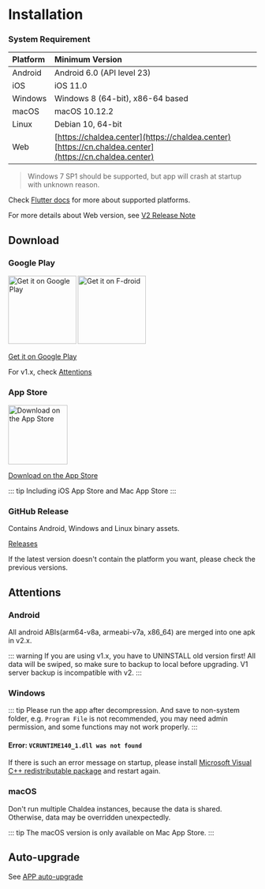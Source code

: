 # Installation

### System Requirement

| Platform | Minimum Version               |
| :------- | :---------------------------- |
| Android  | Android 6.0 (API level 23)    |
| iOS      | iOS 11.0                      |
| Windows  | Windows 8 (64-bit), x86-64 based |
| macOS    | macOS 10.12.2                 |
| Linux    | Debian 10, 64-bit             |
| Web      | [https://chaldea.center](https://chaldea.center)<br>[https://cn.chaldea.center](https://cn.chaldea.center)|

> Windows 7 SP1 should be supported, but app will crash at startup with unknown reason.

Check [Flutter docs](https://docs.flutter.dev/development/tools/sdk/release-notes/supported-platforms) for more about supported platforms.


For more details about Web version, see [V2 Release Note](./v2_release.md)

## Download

### Google Play

[<img alt='Get it on Google Play' src='https://play.google.com/intl/en_us/badges/static/images/badges/en_badge_web_generic.png' width="137.5"/>](https://play.google.com/store/apps/details?id=cc.narumi.chaldea)
[<img alt='Get it on F-droid' src='https://fdroid.gitlab.io/artwork/badge/get-it-on.png' width="137.5px"/>](https://f-droid.org/packages/cc.narumi.chaldea.fdroid/)

[Get it on Google Play](https://play.google.com/store/apps/details?id=cc.narumi.chaldea)

For v1.x, check [Attentions](#attentions)

### App Store

[<img src="https://tools.applemediaservices.com/api/badges/download-on-the-app-store/black/en-US?size=250x83&amp;releaseDate=1610841600&h=cb0adac232fdd6b88894f78b2f349b6e" alt="Download on the App Store" width="120">](https://apps.apple.com/us/app/chaldea/id1548713491?itsct=apps_box&itscg=30200)

[Download on the App Store](https://apps.apple.com/us/app/chaldea/id1548713491?itsct=apps_box&itscg=30200)

::: tip
Including iOS App Store and Mac App Store
:::


### GitHub Release

Contains Android, Windows and Linux binary assets.

[Releases](https://github.com/chaldea-center/chaldea/releases)

If the latest version doesn't contain the platform you want, please check the previous versions.

## Attentions

### Android

All android ABIs(arm64-v8a, armeabi-v7a, x86_64) are merged into one apk in v2.x. 

::: warning
If you are using v1.x, you have to UNINSTALL old version first! All data will be swiped, 
so make sure to backup to local before upgrading. V1 server backup is incompatible with v2. 
:::

### Windows

::: tip
Please run the app after decompression. And save to non-system folder, e.g. `Program File` is not recommended, you may need admin permission, and some functions may not work properly.
:::

#### Error: `VCRUNTIME140_1.dll was not found`

If there is such an error message on startup, please install [Microsoft Visual C++ redistributable package](https://support.microsoft.com/en-us/help/2977003/the-latest-supported-visual-c-downloads) and restart again.

### macOS

Don't run multiple Chaldea instances, because the data is shared. Otherwise, data may be overridden unexpectedly. 

::: tip
The macOS version is only available on Mac App Store.
:::

## Auto-upgrade

See [APP auto-upgrade](./app_setting.md#app-auto-upgrade)